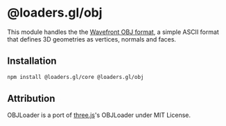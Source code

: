 # @loaders.gl/obj

This module handles the the [Wavefront OBJ format](https://en.wikipedia.org/wiki/Wavefront_.obj_file), a simple ASCII format that defines 3D geometries as vertices, normals and faces.

## Installation

```bash
npm install @loaders.gl/core @loaders.gl/obj
```

## Attribution

OBJLoader is a port of [three.js](https://github.com/mrdoob/three.js)'s OBJLoader under MIT License.
